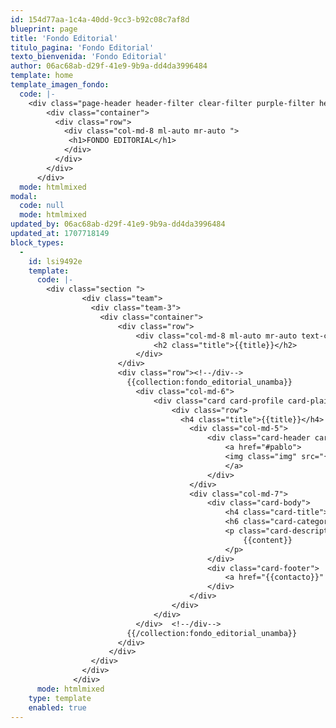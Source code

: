 ```yaml
---
id: 154d77aa-1c4a-40dd-9cc3-b92c08c7af8d
blueprint: page
title: 'Fondo Editorial'
titulo_pagina: 'Fondo Editorial'
texto_bienvenida: 'Fondo Editorial'
author: 06ac68ab-d29f-41e9-9b9a-dd4da3996484
template: home
template_imagen_fondo:
  code: |-
    <div class="page-header header-filter clear-filter purple-filter header-small" data-parallax="true" style="background-image: url('./assets/a_home_otros/dondo_editorial_pluma.jpg');">
        <div class="container">
          <div class="row">
            <div class="col-md-8 ml-auto mr-auto ">
             <h1>FONDO EDITORIAL</h1>
            </div>
          </div>
        </div>
      </div>
  mode: htmlmixed
modal:
  code: null
  mode: htmlmixed
updated_by: 06ac68ab-d29f-41e9-9b9a-dd4da3996484
updated_at: 1707718149
block_types:
  -
    id: lsi9492e
    template:
      code: |-
        <div class="section ">
                <div class="team">
                  <div class="team-3">
                    <div class="container">
                        <div class="row">
                            <div class="col-md-8 ml-auto mr-auto text-center">
                                <h2 class="title">{{title}}</h2>
                            </div>
                        </div>
                        <div class="row"><!--/div-->
        				  {{collection:fondo_editorial_unamba}}
                            <div class="col-md-6">
                                <div class="card card-profile card-plain">
                                    <div class="row">
        							  <h4 class="title">{{title}}</h4>
                                        <div class="col-md-5">
                                            <div class="card-header card-header-image">
                                                <a href="#pablo">
                                                <img class="img" src="{{caratula_libro}}" />
                                                </a>
                                            </div>
                                        </div>
                                        <div class="col-md-7">
                                            <div class="card-body">
                                                <h4 class="card-title">Autor</h4>
                                                <h6 class="card-category text-muted">{{autor_libro}}</h6>
                                                <p class="card-description">
                                                    {{content}}
                                                </p>
                                            </div>
                                            <div class="card-footer">
                                                <a href="{{contacto}}" class="btn btn-just-icon btn-dribbble btn-round"><i class="fa fa-dribbble"></i></a>
                                            </div>
                                        </div>
                                    </div>
                                </div>
                            </div>  <!--/div-->
        				  {{/collection:fondo_editorial_unamba}}
                        </div>
                      </div>
                  </div> 
                </div>
              </div>
      mode: htmlmixed
    type: template
    enabled: true
---
```

